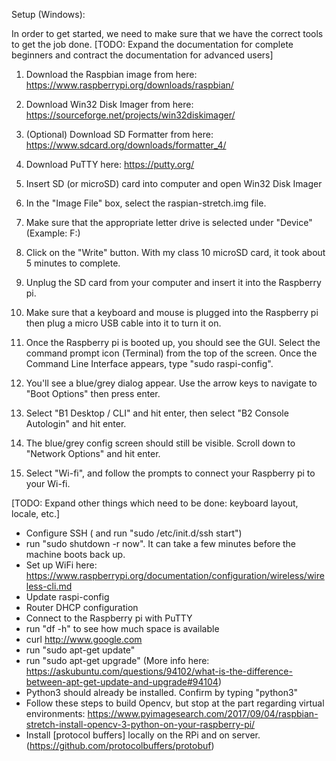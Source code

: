 Setup (Windows):

In order to get started, we need to make sure that we have the correct tools to get the job done. [TODO: Expand the documentation for complete beginners and contract the documentation for advanced users]

1) Download the Raspbian image from here:
https://www.raspberrypi.org/downloads/raspbian/
2) Download Win32 Disk Imager from here:
https://sourceforge.net/projects/win32diskimager/
3) (Optional) Download SD Formatter from here:
https://www.sdcard.org/downloads/formatter_4/
4) Download PuTTY here:
https://putty.org/

4) Insert SD (or microSD) card into computer and open Win32 Disk Imager
5) In the "Image File" box, select the raspian-stretch.img file.
6) Make sure that the appropriate letter drive is selected under "Device" (Example: F:\)
7) Click on the "Write" button.  With my class 10 microSD card, it took about 5 minutes to complete.
8) Unplug the SD card from your computer and insert it into the Raspberry pi.
9) Make sure that a keyboard and mouse is plugged into the Raspberry pi then plug a micro USB cable into it to turn it on.
10) Once the Raspberry pi is booted up, you should see the GUI.  Select the command prompt icon (Terminal) from the top of the screen.  Once the Command Line Interface appears, type "sudo raspi-config".
11) You'll see a blue/grey dialog appear.  Use the arrow keys to navigate to "Boot Options" then press enter.
12) Select "B1 Desktop / CLI" and hit enter, then select "B2 Console Autologin" and hit enter.
13) The blue/grey config screen should still be visible.  Scroll down to "Network Options" and hit enter.
14) Select "Wi-fi", and follow the prompts to connect your Raspberry pi to your Wi-fi.

[TODO: Expand other things which need to be done: keyboard layout, locale, etc.]
- Configure SSH ( and run "sudo /etc/init.d/ssh start")
- run "sudo shutdown -r now". It can take a few minutes before the machine boots back up.
- Set up WiFi here: https://www.raspberrypi.org/documentation/configuration/wireless/wireless-cli.md
- Update raspi-config
- Router DHCP configuration
- Connect to the Raspberry pi with PuTTY
- run "df -h" to see how much space is available
- curl http://www.google.com
- run "sudo apt-get update"
- run "sudo apt-get upgrade" (More info here: https://askubuntu.com/questions/94102/what-is-the-difference-between-apt-get-update-and-upgrade#94104)
- Python3 should already be installed.  Confirm by typing "python3"
- Follow these steps to build Opencv, but stop at the part regarding virtual environments:
https://www.pyimagesearch.com/2017/09/04/raspbian-stretch-install-opencv-3-python-on-your-raspberry-pi/
- Install [protocol buffers] locally on the RPi and on server. (https://github.com/protocolbuffers/protobuf)
